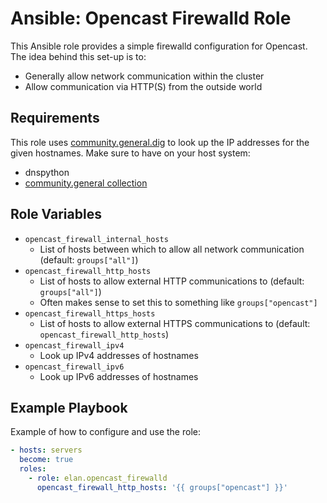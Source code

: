 Ansible: Opencast Firewalld Role
================================

This Ansible role provides a simple firewalld configuration for Opencast.
The idea behind this set-up is to:

- Generally allow network communication within the cluster
- Allow communication via HTTP(S) from the outside world


Requirements
------------

This role uses [community.general.dig](https://docs.ansible.com/ansible/latest/collections/community/general/dig_lookup.html)
to look up the IP addresses for the given hostnames.
Make sure to have on your host system:

- dnspython
- [community.general collection](https://galaxy.ansible.com/community/general)


Role Variables
--------------

- `opencast_firewall_internal_hosts`
    - List of hosts between which to allow all network communication (default: `groups["all"]`)
- `opencast_firewall_http_hosts`
    - List of hosts to allow external HTTP communications to (default: `groups["all"]`)
    - Often makes sense to set this to something like `groups["opencast"]`
- `opencast_firewall_https_hosts`
    - List of hosts to allow external HTTPS communications to (default: `opencast_firewall_http_hosts`)
- `opencast_firewall_ipv4`
    - Look up IPv4 addresses of hostnames
- `opencast_firewall_ipv6`
    - Look up IPv6 addresses of hostnames


Example Playbook
----------------

Example of how to configure and use the role:

```yaml
- hosts: servers
  become: true
  roles:
    - role: elan.opencast_firewalld
      opencast_firewall_http_hosts: '{{ groups["opencast"] }}'
```
